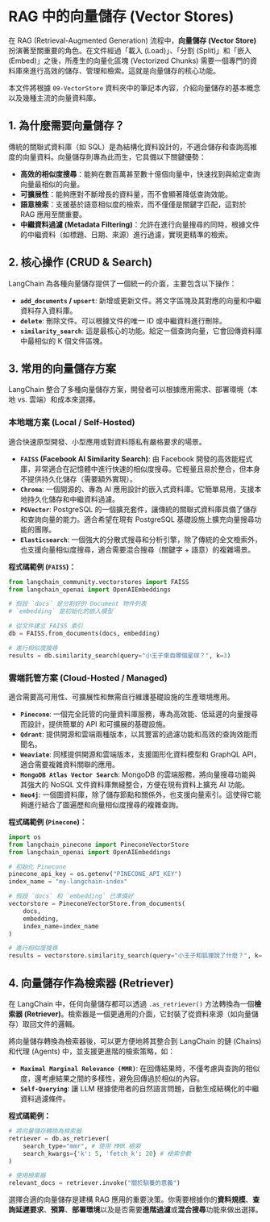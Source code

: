 # RAG 中的向量儲存 (Vector Stores)

在 RAG (Retrieval-Augmented Generation) 流程中，**向量儲存 (Vector Store)** 扮演著至關重要的角色。在文件經過「載入 (Load)」、「分割 (Split)」和「嵌入 (Embed)」之後，所產生的向量化區塊 (Vectorized Chunks) 需要一個專門的資料庫來進行高效的儲存、管理和檢索。這就是向量儲存的核心功能。

本文件將根據 `09-VectorStore` 資料夾中的筆記本內容，介紹向量儲存的基本概念以及幾種主流的向量資料庫。

## 1. 為什麼需要向量儲存？

傳統的關聯式資料庫（如 SQL）是為結構化資料設計的，不適合儲存和查詢高維度的向量資料。向量儲存則專為此而生，它具備以下關鍵優勢：

- **高效的相似度搜尋**：能夠在數百萬甚至數十億個向量中，快速找到與給定查詢向量最相似的向量。
- **可擴展性**：能夠應對不斷增長的資料量，而不會顯著降低查詢效能。
- **語意檢索**：支援基於語意相似度的檢索，而不僅僅是關鍵字匹配，這對於 RAG 應用至關重要。
- **中繼資料過濾 (Metadata Filtering)**：允許在進行向量搜尋的同時，根據文件的中繼資料（如標題、日期、來源）進行過濾，實現更精準的檢索。

## 2. 核心操作 (CRUD & Search)

LangChain 為各種向量儲存提供了一個統一的介面，主要包含以下操作：

- **`add_documents` / `upsert`**: 新增或更新文件。將文字區塊及其對應的向量和中繼資料存入資料庫。
- **`delete`**: 刪除文件。可以根據文件的唯一 ID 或中繼資料進行刪除。
- **`similarity_search`**: 這是最核心的功能。給定一個查詢向量，它會回傳資料庫中最相似的 K 個文件區塊。

## 3. 常用的向量儲存方案

LangChain 整合了多種向量儲存方案，開發者可以根據應用需求、部署環境（本地 vs. 雲端）和成本來選擇。

### 本地端方案 (Local / Self-Hosted)

適合快速原型開發、小型應用或對資料隱私有嚴格要求的場景。

- **`FAISS` (Facebook AI Similarity Search)**: 由 Facebook 開發的高效能程式庫，非常適合在記憶體中進行快速的相似度搜尋。它輕量且易於整合，但本身不提供持久化儲存（需要額外實現）。
- **`Chroma`**: 一個開源的、專為 AI 應用設計的嵌入式資料庫。它簡單易用，支援本地持久化儲存和中繼資料過濾。
- **`PGVector`**: PostgreSQL 的一個擴充套件，讓傳統的關聯式資料庫具備了儲存和查詢向量的能力。適合希望在現有 PostgreSQL 基礎設施上擴充向量搜尋功能的團隊。
- **`Elasticsearch`**: 一個強大的分散式搜尋和分析引擎，除了傳統的全文檢索外，也支援向量相似度搜尋，適合需要混合搜尋（關鍵字 + 語意）的複雜場景。

**程式碼範例 (`FAISS`)：**
```python
from langchain_community.vectorstores import FAISS
from langchain_openai import OpenAIEmbeddings

# 假設 `docs` 是分割好的 Document 物件列表
# `embedding` 是初始化的嵌入模型

# 從文件建立 FAISS 索引
db = FAISS.from_documents(docs, embedding)

# 進行相似度搜尋
results = db.similarity_search(query="小王子來自哪個星球？", k=3)
```

### 雲端託管方案 (Cloud-Hosted / Managed)

適合需要高可用性、可擴展性和無需自行維護基礎設施的生產環境應用。

- **`Pinecone`**: 一個完全託管的向量資料庫服務，專為高效能、低延遲的向量搜尋而設計，提供簡單的 API 和可擴展的基礎設施。
- **`Qdrant`**: 提供開源和雲端兩種版本，以其豐富的過濾功能和高效的查詢效能而聞名。
- **`Weaviate`**: 同樣提供開源和雲端版本，支援圖形化資料模型和 GraphQL API，適合需要複雜資料關聯的應用。
- **`MongoDB Atlas Vector Search`**: MongoDB 的雲端服務，將向量搜尋功能與其強大的 NoSQL 文件資料庫無縫整合，方便在現有資料上擴充 AI 功能。
- **`Neo4j`**: 一個圖資料庫，除了儲存節點和關係外，也支援向量索引。這使得它能夠進行結合了圖遍歷和向量相似度搜尋的複雜查詢。

**程式碼範例 (`Pinecone`)：**
```python
import os
from langchain_pinecone import PineconeVectorStore
from langchain_openai import OpenAIEmbeddings

# 初始化 Pinecone
pinecone_api_key = os.getenv("PINECONE_API_KEY")
index_name = "my-langchain-index"

# 假設 `docs` 和 `embedding` 已準備好
vectorstore = PineconeVectorStore.from_documents(
    docs, 
    embedding, 
    index_name=index_name
)

# 進行相似度搜尋
results = vectorstore.similarity_search(query="小王子和狐狸說了什麼？", k=3)
```

## 4. 向量儲存作為檢索器 (Retriever)

在 LangChain 中，任何向量儲存都可以透過 `.as_retriever()` 方法轉換為一個**檢索器 (Retriever)**。檢索器是一個更通用的介面，它封裝了從資料來源（如向量儲存）取回文件的邏輯。

將向量儲存轉換為檢索器後，可以更方便地將其整合到 LangChain 的鏈 (Chains) 和代理 (Agents) 中，並支援更進階的檢索策略，如：

- **`Maximal Marginal Relevance (MMR)`**: 在回傳結果時，不僅考慮與查詢的相似度，還考慮結果之間的多樣性，避免回傳過於相似的內容。
- **`Self-Querying`**: 讓 LLM 根據使用者的自然語言問題，自動生成結構化的中繼資料過濾條件。

**程式碼範例：**
```python
# 將向量儲存轉換為檢索器
retriever = db.as_retriever(
    search_type="mmr", # 使用 MMR 檢索
    search_kwargs={'k': 5, 'fetch_k': 20} # 檢索參數
)

# 使用檢索器
relevant_docs = retriever.invoke("關於馴養的意義")
```

選擇合適的向量儲存是建構 RAG 應用的重要決策。你需要根據你的**資料規模**、**查詢延遲要求**、**預算**、**部署環境**以及是否需要**進階過濾**或**混合搜尋**功能來做出選擇。